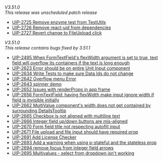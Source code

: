 *V3.51.0*<br/>
*This release was unscheduled patch release*
- [UIP-2725 Remove enzyme test from TestUtils](https://jira.pingidentity.com/browse/UIP-2725)
- [UIP-2726 Remove react-uid from dependencies](https://jira.pingidentity.com/browse/UIP-2726)
- [UIP-2727 Revert change to FileUpload click](https://jira.pingidentity.com/browse/UIP-2727)

*V3.51.0*<br/>
*This release contains bugs fixed by 3.51.1*
- [UIP-2495 When FormTextField's flexWidth argument is set to true, text field will overflow its containers if the text is long enough](https://jira.pingidentity.com/browse/UIP-2495)
- [UIP-2623 Error should be on entire Unit Input component](https://jira.pingidentity.com/browse/UIP-2623)
- [UIP-2634 Write Tests to make sure Data Ids do not change](https://jira.pingidentity.com/browse/UIP-2634)
- [UIP-2642 Overflow menu Error](https://jira.pingidentity.com/browse/UIP-2642)
- [UIP-2643 spinner demo](https://jira.pingidentity.com/browse/UIP-2643)
- [UIP-2652 Issues with renderProps in app frame](https://jira.pingidentity.com/browse/UIP-2652)
- [UIP-2656 FormTextField: having flexWidth make input ignore width if field is invisible initially](https://jira.pingidentity.com/browse/UIP-2656)
- [UIP-2662 MultiValue component's width does not get contained by surrounding DetailsTooltip](https://jira.pingidentity.com/browse/UIP-2662)
- [UIP-2665 Checkbox is not aligned with multiline text](https://jira.pingidentity.com/browse/UIP-2665)
- [UIP-2666 Integer field up/down buttons are mis-aligned](https://jira.pingidentity.com/browse/UIP-2666)
- [UIP-2670 Form field title not respecting autofill input](https://jira.pingidentity.com/browse/UIP-2670)
- [UIP-2671 File upload and file input should have required prop](https://jira.pingidentity.com/browse/UIP-2671)
- [UIP-2691 Add License Checker](https://jira.pingidentity.com/browse/UIP-2691)
- [UIP-2693 Add a warning when using p-stateful and the stateless prop](https://jira.pingidentity.com/browse/UIP-2693)
- [UIP-2694 remove focus from integer field arrows](https://jira.pingidentity.com/browse/UIP-2694)
- [UIP-2695 Multivalues - select from dropdown isn't working](https://jira.pingidentity.com/browse/UIP-2695)
